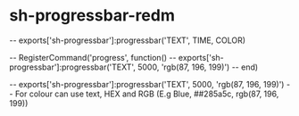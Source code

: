 # sh-progressbar-redm

-- exports['sh-progressbar']:progressbar('TEXT', TIME, COLOR)

-- RegisterCommand('progress', function()
--     exports['sh-progressbar']:progressbar('TEXT', 5000, 'rgb(87, 196, 199)')
-- end)

-- exports['sh-progressbar']:progressbar('TEXT', 5000, 'rgb(87, 196, 199)') -- For colour can use text, HEX and RGB (E.g Blue, ##285a5c, rgb(87, 196, 199))
